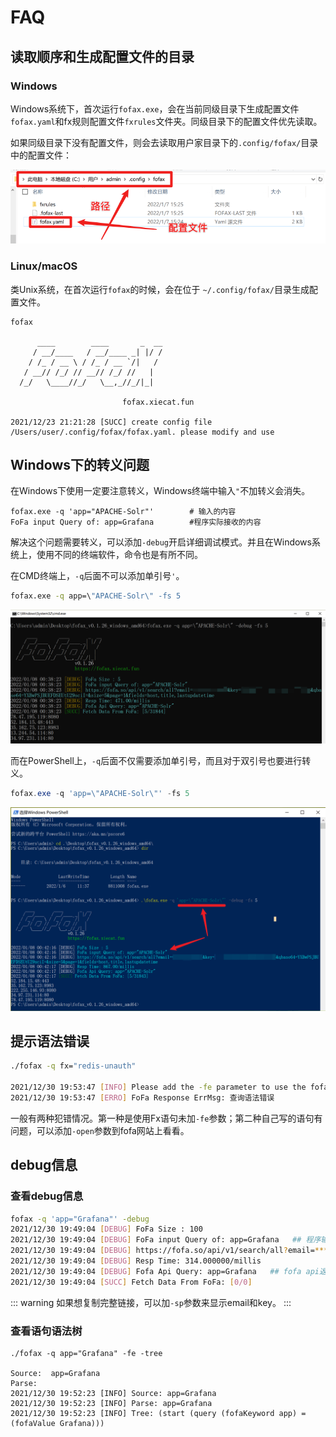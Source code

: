 # FAQ

## 读取顺序和生成配置文件的目录

### Windows

Windows系统下，首次运行`fofax.exe`，会在当前同级目录下生成配置文件`fofax.yaml`和fx规则配置文件`fxrules`文件夹。同级目录下的配置文件优先读取。

如果同级目录下没有配置文件，则会去读取用户家目录下的`.config/fofax/`目录中的配置文件：

![Windows_conf](../.vuepress/public/Windows-conf.png)

### Linux/macOS

类Unix系统，在首次运行`fofax`的时候，会在位于 `~/.config/fofax/`目录生成配置文件。

```shell
fofax

      ____        ____       _  __
     / __/____   / __/____ _| |/ /
    / /_ / __ \ / /_ / __ `/|   /
   / __// /_/ // __// /_/ //   |
  /_/   \____//_/   \__,_//_/|_|
                              
                         fofax.xiecat.fun

2021/12/23 21:21:28 [SUCC] create config file /Users/user/.config/fofax/fofax.yaml. please modify and use
```

## Windows下的转义问题

在Windows下使用一定要注意转义，Windows终端中输入`"`不加转义会消失。

```shell
fofax.exe -q 'app="APACHE-Solr"' 		# 输入的内容
FoFa input Query of: app=Grafana 		#程序实际接收的内容
```

解决这个问题需要转义，可以添加`-debug`开启详细调试模式。并且在Windows系统上，使用不同的终端软件，命令也是有所不同。

在CMD终端上，`-q`后面不可以添加单引号`'`。

```cmd
fofax.exe -q app=\"APACHE-Solr\" -fs 5
```

![Windows_cmd](../.vuepress/public/windows-cmd.png)

而在PowerShell上，`-q`后面不仅需要添加单引号，而且对于双引号也要进行转义。

```powershell
fofax.exe -q 'app=\"APACHE-Solr\"' -fs 5
```

![Windows_powershell](../.vuepress/public/windows-powershell.png)

## 提示语法错误

```bash
./fofax -q fx="redis-unauth"

2021/12/30 19:53:47 [INFO] Please add the -fe parameter to use the fofa extended syntax
2021/12/30 19:53:47 [ERRO] FoFa Response ErrMsg: 查询语法错误
```

一般有两种犯错情况。第一种是使用Fx语句未加`-fe`参数；第二种自己写的语句有问题，可以添加`-open`参数到fofa网站上看看。

## debug信息

### 查看debug信息

```bash
fofax -q 'app="Grafana"' -debug
2021/12/30 19:49:04 [DEBUG] FoFa Size : 100
2021/12/30 19:49:04 [DEBUG] FoFa input Query of: app=Grafana   ## 程序输入的
2021/12/30 19:49:04 [DEBUG] https://fofa.so/api/v1/search/all?email=*****@*******&key=*******************&qbase64=YXBwPUdyYWZhbmE=&size=100&page=1&fields=host,title,lastupdatetime
2021/12/30 19:49:04 [DEBUG] Resp Time: 314.000000/millis
2021/12/30 19:49:04 [DEBUG] Fofa Api Query: app=Grafana   ## fofa api返回的语句
2021/12/30 19:49:04 [SUCC] Fetch Data From FoFa: [0/0]
```
::: warning
如果想复制完整链接，可以加`-sp`参数来显示email和key。
:::

### 查看语句语法树

```
./fofax -q app="Grafana" -fe -tree

Source:  app=Grafana
Parse:
2021/12/30 19:52:23 [INFO] Source: app=Grafana
2021/12/30 19:52:23 [INFO] Parse: app=Grafana
2021/12/30 19:52:23 [INFO] Tree: (start (query (fofaKeyword app) = (fofaValue Grafana)))
```
